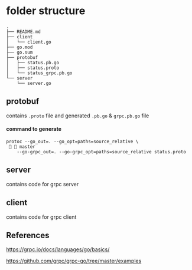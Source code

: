 # folder structure

```
.
├── README.md
├── client
│   └── client.go
├── go.mod
├── go.sum
├── protobuf
│   ├── status.pb.go
│   ├── status.proto
│   └── status_grpc.pb.go
└── server
    └── server.go
```

## protobuf

contains `.proto` file and generated `.pb.go` & `grpc.pb.go` file

#### command to generate
```
protoc --go_out=. --go_opt=paths=source_relative \                                                                                    master
    --go-grpc_out=. --go-grpc_opt=paths=source_relative status.proto
```

## server

contains code for grpc server

## client

contains code for grpc client

## References

https://grpc.io/docs/languages/go/basics/

https://github.com/grpc/grpc-go/tree/master/examples

